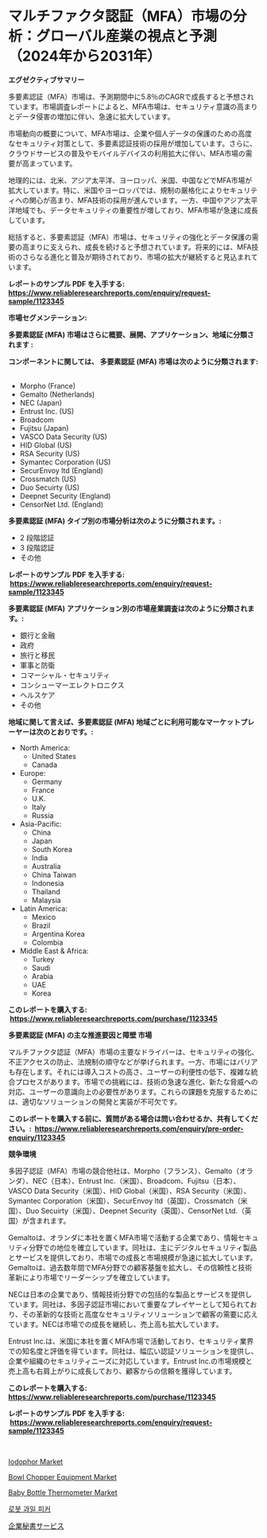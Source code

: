 <p><h1>マルチファクタ認証（MFA）市場の分析：グローバル産業の視点と予測（2024年から2031年）</h1></p><p><strong>エグゼクティブサマリー</strong></p>
<p><p>多要素認証（MFA）市場は、予測期間中に5.8％のCAGRで成長すると予想されています。市場調査レポートによると、MFA市場は、セキュリティ意識の高まりとデータ侵害の増加に伴い、急速に拡大しています。</p><p>市場動向の概要について、MFA市場は、企業や個人データの保護のための高度なセキュリティ対策として、多要素認証技術の採用が増加しています。さらに、クラウドサービスの普及やモバイルデバイスの利用拡大に伴い、MFA市場の需要が高まっています。</p><p>地理的には、北米、アジア太平洋、ヨーロッパ、米国、中国などでMFA市場が拡大しています。特に、米国やヨーロッパでは、規制の厳格化によりセキュリティへの関心が高まり、MFA技術の採用が進んでいます。一方、中国やアジア太平洋地域でも、データセキュリティの重要性が増しており、MFA市場が急速に成長しています。</p><p>総括すると、多要素認証（MFA）市場は、セキュリティの強化とデータ保護の需要の高まりに支えられ、成長を続けると予想されています。将来的には、MFA技術のさらなる進化と普及が期待されており、市場の拡大が継続すると見込まれています。</p></p>
<p><strong>レポートのサンプル PDF を入手する: <a href="https://www.reliableresearchreports.com/enquiry/request-sample/1123345">https://www.reliableresearchreports.com/enquiry/request-sample/1123345</a></strong></p>
<p><strong>市場セグメンテーション:</strong></p>
<p><strong> 多要素認証 (MFA) 市場はさらに概要、展開、アプリケーション、地域に分類されます :</strong></p>
<p><strong>コンポーネントに関しては、 多要素認証 (MFA) 市場は次のように分類されます: &nbsp;</strong></p>
<p><ul><li>Morpho (France)</li><li>Gemalto (Netherlands)</li><li>NEC (Japan)</li><li>Entrust Inc. (US)</li><li>Broadcom</li><li>Fujitsu (Japan)</li><li>VASCO Data Security (US)</li><li>HID Global (US)</li><li>RSA Security (US)</li><li>Symantec Corporation (US)</li><li>SecurEnvoy ltd (England)</li><li>Crossmatch (US)</li><li>Duo Secuirty (US)</li><li>Deepnet Security (England)</li><li>CensorNet Ltd. (England)</li></ul></p>
<p><strong> 多要素認証 (MFA) タイプ別の市場分析は次のように分類されます。:</strong></p>
<p><ul><li>2 段階認証</li><li>3 段階認証</li><li>その他</li></ul></p>
<p><strong>レポートのサンプル PDF を入手する: &nbsp;<a href="https://www.reliableresearchreports.com/enquiry/request-sample/1123345">https://www.reliableresearchreports.com/enquiry/request-sample/1123345</a></strong></p>
<p><strong> 多要素認証 (MFA) アプリケーション別の市場産業調査は次のように分類されます。:</strong></p>
<p><ul><li>銀行と金融</li><li>政府</li><li>旅行と移民</li><li>軍事と防衛</li><li>コマーシャル・セキュリティ</li><li>コンシューマーエレクトロニクス</li><li>ヘルスケア</li><li>その他</li></ul></p>
<p><strong>地域に関して言えば、多要素認証 (MFA) 地域ごとに利用可能なマーケットプレーヤーは次のとおりです。:</strong></p>
<p><ul>
    <li>
        North America:
        <ul>
            <li>United States</li>
            <li>Canada</li>
        </ul>
    </li>
    <li>
        Europe:
        <ul>
            <li>Germany</li>
            <li>France</li>
            <li>U.K.</li>
            <li>Italy</li>
            <li>Russia</li>
        </ul>
    </li>
    <li>
        Asia-Pacific:
        <ul>
            <li>China</li>
            <li>Japan</li>
            <li>South Korea</li>
            <li>India</li>
            <li>Australia</li>
            <li>China Taiwan</li>
            <li>Indonesia</li>
            <li>Thailand</li>
            <li>Malaysia</li>
        </ul>
    </li>
    <li>
        Latin America:
        <ul>
            <li>Mexico</li>
            <li>Brazil</li>
            <li>Argentina Korea</li>
            <li>Colombia</li>
        </ul>
    </li>
    <li>
        Middle East & Africa:
        <ul>
            <li>Turkey</li>
            <li>Saudi</li>
            <li>Arabia</li>
            <li>UAE</li>
            <li>Korea</li>
        </ul>
    </li>
    </ul></p>
<p><strong>このレポートを購入する: &nbsp;<a href="https://www.reliableresearchreports.com/purchase/1123345">https://www.reliableresearchreports.com/purchase/1123345</a></strong></p>
<p><strong>多要素認証 (MFA) の主な推進要因と障壁 市場</strong></p>
<p><p>マルチファクタ認証（MFA）市場の主要なドライバーは、セキュリティの強化、不正アクセスの防止、法規制の順守などが挙げられます。一方、市場にはバリアも存在します。それには導入コストの高さ、ユーザーの利便性の低下、複雑な統合プロセスがあります。市場での挑戦には、技術の急速な進化、新たな脅威への対応、ユーザーの意識向上の必要性があります。これらの課題を克服するためには、適切なソリューションの開発と実装が不可欠です。</p></p>
<p><strong>このレポートを購入する前に、質問がある場合は問い合わせるか、共有してください。:&nbsp; <a href="https://www.reliableresearchreports.com/enquiry/pre-order-enquiry/1123345">https://www.reliableresearchreports.com/enquiry/pre-order-enquiry/1123345</a></strong></p>
<p><strong>競争環境</strong></p>
<p><p>多因子認証（MFA）市場の競合他社は、Morpho（フランス）、Gemalto（オランダ）、NEC（日本）、Entrust Inc.（米国）、Broadcom、Fujitsu（日本）、VASCO Data Security（米国）、HID Global（米国）、RSA Security（米国）、Symantec Corporation（米国）、SecurEnvoy ltd（英国）、Crossmatch（米国）、Duo Secuirty（米国）、Deepnet Security（英国）、CensorNet Ltd.（英国）が含まれます。</p><p>Gemaltoは、オランダに本社を置くMFA市場で活動する企業であり、情報セキュリティ分野での地位を確立しています。同社は、主にデジタルセキュリティ製品とサービスを提供しており、市場での成長と市場規模が急速に拡大しています。Gemaltoは、過去数年間でMFA分野での顧客基盤を拡大し、その信頼性と技術革新により市場でリーダーシップを確立しています。</p><p>NECは日本の企業であり、情報技術分野での包括的な製品とサービスを提供しています。同社は、多因子認証市場において重要なプレイヤーとして知られており、その革新的な技術と高度なセキュリティソリューションで顧客の需要に応えています。NECは市場での成長を継続し、売上高も拡大しています。</p><p>Entrust Inc.は、米国に本社を置くMFA市場で活動しており、セキュリティ業界での知名度と評価を得ています。同社は、幅広い認証ソリューションを提供し、企業や組織のセキュリティニーズに対応しています。Entrust Inc.の市場規模と売上高も右肩上がりに成長しており、顧客からの信頼を獲得しています。</p></p>
<p><strong>このレポートを購入する: &nbsp; <a href="https://www.reliableresearchreports.com/purchase/1123345">https://www.reliableresearchreports.com/purchase/1123345</a></strong></p>
<p><strong>レポートのサンプル PDF を入手する: &nbsp;<a href="https://www.reliableresearchreports.com/enquiry/request-sample/1123345">https://www.reliableresearchreports.com/enquiry/request-sample/1123345</a></strong><strong></strong></p>
<p>&nbsp;</p>
<p><p><a href="https://github.com/dringals/Market-Research-Report-List-3/blob/main/iodophor-market.md">Iodophor Market</a></p><p><a href="https://issuu.com/reportprime-2/docs/bowl-chopper-equipment-market-size-2030.pptx">Bowl Chopper Equipment Market</a></p><p><a href="https://issuu.com/reportprime-2/docs/baby-bottle-thermometer-market-size-2030.pptx">Baby Bottle Thermometer Market</a></p><p><a href="https://github.com/vdhdwjyp90142/Market-Research-Report-List-1/blob/main/1710353192614.md">로봇 과일 피커</a></p><p><a href="https://github.com/sghwr779811674/Market-Research-Report-List-1/blob/main/2761063192889.md">企業秘書サービス</a></p></p>